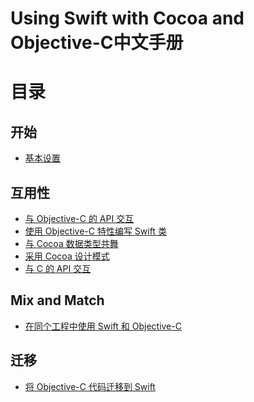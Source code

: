 Using Swift with Cocoa and Objective-C中文手册
==============================================

# 目录

## 开始

-  [基本设置](https://github.com/CocoaChina-editors/Welcome-to-Swift/blob/master/Using%20Swift%20with%20Cocoa%20and%20Objective-C/01Getting%20Started/Basic%20Setup.md)

## 互用性

-  [与 Objective-C 的 API 交互](https://github.com/CocoaChina-editors/Welcome-to-Swift/blob/master/Using%20Swift%20with%20Cocoa%20and%20Objective-C/02Interoperability/01Interacting%20with%20Objective-C%20APIs.md)
-  [使用 Objective-C 特性编写 Swift 类](https://github.com/CocoaChina-editors/Welcome-to-Swift/blob/master/Using%20Swift%20with%20Cocoa%20and%20Objective-C/02Interoperability/02Writing%20Swift%20Classes%20with%20Objective-C%20Behavior.md)
-  [与 Cocoa 数据类型共舞](https://github.com/CocoaChina-editors/Welcome-to-Swift/blob/master/Using%20Swift%20with%20Cocoa%20and%20Objective-C/02Interoperability/03Working%20with%20Cocoa%20Data%20Types.md)
-  [采用 Cocoa 设计模式](https://github.com/CocoaChina-editors/Welcome-to-Swift/blob/master/Using%20Swift%20with%20Cocoa%20and%20Objective-C/02Interoperability/04Adopting%20Cocoa%20Design%20Patterns.md)
-  [与 C 的 API 交互](https://github.com/CocoaChina-editors/Welcome-to-Swift/blob/master/Using%20Swift%20with%20Cocoa%20and%20Objective-C/02Interoperability/05Interacting%20with%20C%20APIs.md)

## Mix and Match

-  [在同个工程中使用 Swift 和 Objective-C](https://github.com/CocoaChina-editors/Welcome-to-Swift/blob/master/Using%20Swift%20with%20Cocoa%20and%20Objective-C/03Mix%20and%20Match/Swift%20and%20Objective-C%20in%20the%20Same%20Project.md)

## 迁移

-  [将 Objective-C 代码迁移到 Swift](https://github.com/CocoaChina-editors/Welcome-to-Swift/blob/master/Using%20Swift%20with%20Cocoa%20and%20Objective-C/04Migration/Migrating%20Your%20Objective-C%20Code%20to%20Swift.md)
